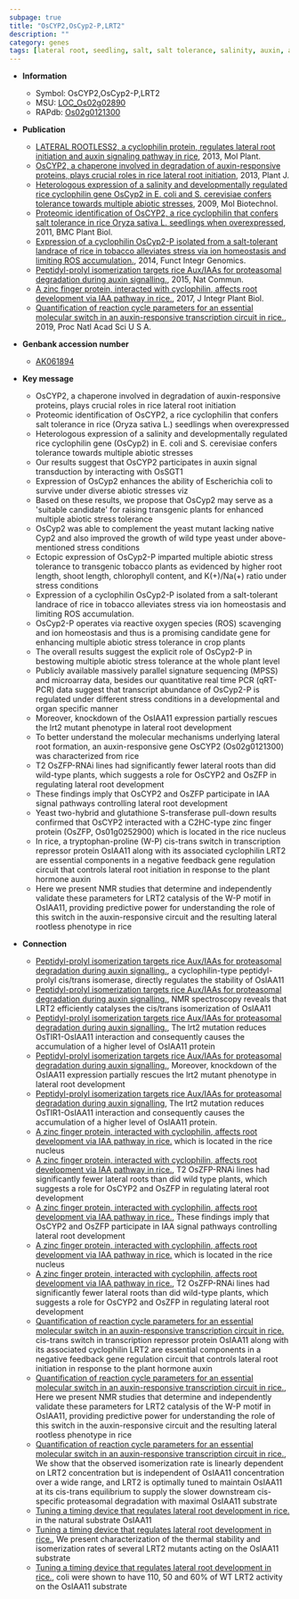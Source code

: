 ```yaml
---
subpage: true
title: "OsCYP2,OsCyp2-P,LRT2"
description: ""
category: genes
tags: [lateral root, seedling, salt, salt tolerance, salinity, auxin, abiotic stress, growth, root, shoot, homeostasis, tolerance, stress, development, root development, iaa, zinc, R protein, nucleus, IAA, root initiation]
---
```


* **Information**  
    + Symbol: OsCYP2,OsCyp2-P,LRT2  
    + MSU: [LOC_Os02g02890](http://rice.plantbiology.msu.edu/cgi-bin/ORF_infopage.cgi?orf=LOC_Os02g02890)  
    + RAPdb: [Os02g0121300](http://rapdb.dna.affrc.go.jp/viewer/gbrowse_details/irgsp1?name=Os02g0121300)  

* **Publication**  
    + [LATERAL ROOTLESS2, a cyclophilin protein, regulates lateral root initiation and auxin signaling pathway in rice](http://www.ncbi.nlm.nih.gov/pubmed?term=LATERAL+ROOTLESS2,+a+cyclophilin+protein,+regulates+lateral+root+initiation+and+auxin+signaling+pathway+in+rice%5BTitle%5D), 2013, Mol Plant.
    + [OsCYP2, a chaperone involved in degradation of auxin-responsive proteins, plays crucial roles in rice lateral root initiation](http://www.ncbi.nlm.nih.gov/pubmed?term=OsCYP2,+a+chaperone+involved+in+degradation+of+auxin-responsive+proteins,+plays+crucial+roles+in+rice+lateral+root+initiation%5BTitle%5D), 2013, Plant J.
    + [Heterologous expression of a salinity and developmentally regulated rice cyclophilin gene OsCyp2 in E. coli and S. cerevisiae confers tolerance towards multiple abiotic stresses](http://www.ncbi.nlm.nih.gov/pubmed?term=Heterologous+expression+of+a+salinity+and+developmentally+regulated+rice+cyclophilin+gene+OsCyp2+in+E.+coli+and+S.+cerevisiae+confers+tolerance+towards+multiple+abiotic+stresses%5BTitle%5D), 2009, Mol Biotechnol.
    + [Proteomic identification of OsCYP2, a rice cyclophilin that confers salt tolerance in rice Oryza sativa L. seedlings when overexpressed](http://www.ncbi.nlm.nih.gov/pubmed?term=Proteomic+identification+of+OsCYP2,+a+rice+cyclophilin+that+confers+salt+tolerance+in+rice+Oryza+sativa+L.+seedlings+when+overexpressed%5BTitle%5D), 2011, BMC Plant Biol.
    + [Expression of a cyclophilin OsCyp2-P isolated from a salt-tolerant landrace of rice in tobacco alleviates stress via ion homeostasis and limiting ROS accumulation.](http://www.ncbi.nlm.nih.gov/pubmed?term=Expression+of+a+cyclophilin+OsCyp2-P+isolated+from+a+salt-tolerant+landrace+of+rice+in+tobacco+alleviates+stress+via+ion+homeostasis+and+limiting+ROS+accumulation.%5BTitle%5D), 2014, Funct Integr Genomics.
    + [Peptidyl-prolyl isomerization targets rice Aux/IAAs for proteasomal degradation during auxin signalling.](http://www.ncbi.nlm.nih.gov/pubmed?term=Peptidyl-prolyl+isomerization+targets+rice+Aux/IAAs+for+proteasomal+degradation+during+auxin+signalling.%5BTitle%5D), 2015, Nat Commun.
    + [A zinc finger protein, interacted with cyclophilin, affects root development via IAA pathway in rice.](http://www.ncbi.nlm.nih.gov/pubmed?term=A+zinc+finger+protein,+interacted+with+cyclophilin,+affects+root+development+via+IAA+pathway+in+rice.%5BTitle%5D), 2017, J Integr Plant Biol.
    + [Quantification of reaction cycle parameters for an essential molecular switch in an auxin-responsive transcription circuit in rice.](http://www.ncbi.nlm.nih.gov/pubmed?term=Quantification+of+reaction+cycle+parameters+for+an+essential+molecular+switch+in+an+auxin-responsive+transcription+circuit+in+rice.%5BTitle%5D), 2019, Proc Natl Acad Sci U S A.

* **Genbank accession number**  
    + [AK061894](http://www.ncbi.nlm.nih.gov/nuccore/AK061894)

* **Key message**  
    + OsCYP2, a chaperone involved in degradation of auxin-responsive proteins, plays crucial roles in rice lateral root initiation
    + Proteomic identification of OsCYP2, a rice cyclophilin that confers salt tolerance in rice (Oryza sativa L.) seedlings when overexpressed
    + Heterologous expression of a salinity and developmentally regulated rice cyclophilin gene (OsCyp2) in E. coli and S. cerevisiae confers tolerance towards multiple abiotic stresses
    + Our results suggest that OsCYP2 participates in auxin signal transduction by interacting with OsSGT1
    + Expression of OsCyp2 enhances the ability of Escherichia coli to survive under diverse abiotic stresses viz
    + Based on these results, we propose that OsCyp2 may serve as a 'suitable candidate' for raising transgenic plants for enhanced multiple abiotic stress tolerance
    + OsCyp2 was able to complement the yeast mutant lacking native Cyp2 and also improved the growth of wild type yeast under above-mentioned stress conditions
    + Ectopic expression of OsCyp2-P imparted multiple abiotic stress tolerance to transgenic tobacco plants as evidenced by higher root length, shoot length, chlorophyll content, and K(+)/Na(+) ratio under stress conditions
    + Expression of a cyclophilin OsCyp2-P isolated from a salt-tolerant landrace of rice in tobacco alleviates stress via ion homeostasis and limiting ROS accumulation.
    + OsCyp2-P operates via reactive oxygen species (ROS) scavenging and ion homeostasis and thus is a promising candidate gene for enhancing multiple abiotic stress tolerance in crop plants
    + The overall results suggest the explicit role of OsCyp2-P in bestowing multiple abiotic stress tolerance at the whole plant level
    + Publicly available massively parallel signature sequencing (MPSS) and microarray data, besides our quantitative real time PCR (qRT-PCR) data suggest that transcript abundance of OsCyp2-P is regulated under different stress conditions in a developmental and organ specific manner
    + Moreover, knockdown of the OsIAA11 expression partially rescues the lrt2 mutant phenotype in lateral root development
    + To better understand the molecular mechanisms underlying lateral root formation, an auxin-responsive gene OsCYP2 (Os02g0121300) was characterized from rice
    + T2 OsZFP-RNAi lines had significantly fewer lateral roots than did wild-type plants, which suggests a role for OsCYP2 and OsZFP in regulating lateral root development
    + These findings imply that OsCYP2 and OsZFP participate in IAA signal pathways controlling lateral root development
    + Yeast two-hybrid and glutathione S-transferase pull-down results confirmed that OsCYP2 interacted with a C2HC-type zinc finger protein (OsZFP, Os01g0252900) which is located in the rice nucleus
    + In rice, a tryptophan-proline (W-P) cis-trans switch in transcription repressor protein OsIAA11 along with its associated cyclophilin LRT2 are essential components in a negative feedback gene regulation circuit that controls lateral root initiation in response to the plant hormone auxin
    + Here we present NMR studies that determine and independently validate these parameters for LRT2 catalysis of the W-P motif in OsIAA11, providing predictive power for understanding the role of this switch in the auxin-responsive circuit and the resulting lateral rootless phenotype in rice

* **Connection**  
    + [Peptidyl-prolyl isomerization targets rice Aux/IAAs for proteasomal degradation during auxin signalling.](LRT2), a cyclophilin-type peptidyl-prolyl cis/trans isomerase, directly regulates the stability of OsIAA11
    + [Peptidyl-prolyl isomerization targets rice Aux/IAAs for proteasomal degradation during auxin signalling.](http://www.ncbi.nlm.nih.gov/pubmed?term=Peptidyl-prolyl+isomerization+targets+rice+Aux/IAAs+for+proteasomal+degradation+during+auxin+signalling.%5BTitle%5D), NMR spectroscopy reveals that LRT2 efficiently catalyses the cis/trans isomerization of OsIAA11
    + [Peptidyl-prolyl isomerization targets rice Aux/IAAs for proteasomal degradation during auxin signalling.](http://www.ncbi.nlm.nih.gov/pubmed?term=Peptidyl-prolyl+isomerization+targets+rice+Aux/IAAs+for+proteasomal+degradation+during+auxin+signalling.%5BTitle%5D), The lrt2 mutation reduces OsTIR1-OsIAA11 interaction and consequently causes the accumulation of a higher level of OsIAA11 protein
    + [Peptidyl-prolyl isomerization targets rice Aux/IAAs for proteasomal degradation during auxin signalling.](http://www.ncbi.nlm.nih.gov/pubmed?term=Peptidyl-prolyl+isomerization+targets+rice+Aux/IAAs+for+proteasomal+degradation+during+auxin+signalling.%5BTitle%5D), Moreover, knockdown of the OsIAA11 expression partially rescues the lrt2 mutant phenotype in lateral root development
    + [Peptidyl-prolyl isomerization targets rice Aux/IAAs for proteasomal degradation during auxin signalling](http://www.ncbi.nlm.nih.gov/pubmed?term=Peptidyl-prolyl+isomerization+targets+rice+Aux/IAAs+for+proteasomal+degradation+during+auxin+signalling%5BTitle%5D), The lrt2 mutation reduces OsTIR1-OsIAA11 interaction and consequently causes the accumulation of a  higher level of OsIAA11 protein.
    + [A zinc finger protein, interacted with cyclophilin, affects root development via IAA pathway in rice.](OsZFP,+Os01g0252900) which is located in the rice nucleus
    + [A zinc finger protein, interacted with cyclophilin, affects root development via IAA pathway in rice.](http://www.ncbi.nlm.nih.gov/pubmed?term=A+zinc+finger+protein,+interacted+with+cyclophilin,+affects+root+development+via+IAA+pathway+in+rice.%5BTitle%5D),  T2 OsZFP-RNAi lines had significantly fewer lateral roots than did wild type plants, which suggests a role for OsCYP2 and OsZFP in regulating lateral root development
    + [A zinc finger protein, interacted with cyclophilin, affects root development via IAA pathway in rice.](http://www.ncbi.nlm.nih.gov/pubmed?term=A+zinc+finger+protein,+interacted+with+cyclophilin,+affects+root+development+via+IAA+pathway+in+rice.%5BTitle%5D),  These findings imply that OsCYP2 and OsZFP participate in IAA signal pathways controlling lateral root development
    + [A zinc finger protein, interacted with cyclophilin, affects root development via IAA pathway in rice.](OsZFP,+Os01g0252900) which is located in the rice nucleus
    + [A zinc finger protein, interacted with cyclophilin, affects root development via IAA pathway in rice.](http://www.ncbi.nlm.nih.gov/pubmed?term=A+zinc+finger+protein,+interacted+with+cyclophilin,+affects+root+development+via+IAA+pathway+in+rice.%5BTitle%5D),  T2 OsZFP-RNAi lines had significantly fewer lateral roots than did wild-type plants, which suggests a role for OsCYP2 and OsZFP in regulating lateral root development
    + [Quantification of reaction cycle parameters for an essential molecular switch in an auxin-responsive transcription circuit in rice.](W-P) cis-trans switch in transcription repressor protein OsIAA11 along with its associated cyclophilin LRT2 are essential components in a negative feedback gene regulation circuit that controls lateral root initiation in response to the plant hormone auxin
    + [Quantification of reaction cycle parameters for an essential molecular switch in an auxin-responsive transcription circuit in rice.](http://www.ncbi.nlm.nih.gov/pubmed?term=Quantification+of+reaction+cycle+parameters+for+an+essential+molecular+switch+in+an+auxin-responsive+transcription+circuit+in+rice.%5BTitle%5D),  Here we present NMR studies that determine and independently validate these parameters for LRT2 catalysis of the W-P motif in OsIAA11, providing predictive power for understanding the role of this switch in the auxin-responsive circuit and the resulting lateral rootless phenotype in rice
    + [Quantification of reaction cycle parameters for an essential molecular switch in an auxin-responsive transcription circuit in rice.](http://www.ncbi.nlm.nih.gov/pubmed?term=Quantification+of+reaction+cycle+parameters+for+an+essential+molecular+switch+in+an+auxin-responsive+transcription+circuit+in+rice.%5BTitle%5D),  We show that the observed isomerization rate is linearly dependent on LRT2 concentration but is independent of OsIAA11 concentration over a wide range, and LRT2 is optimally tuned to maintain OsIAA11 at its cis-trans equilibrium to supply the slower downstream cis-specific proteasomal degradation with maximal OsIAA11 substrate
    + [Tuning a timing device that regulates lateral root development in rice.](104W-P105) in the natural substrate OsIAA11
    + [Tuning a timing device that regulates lateral root development in rice.](http://www.ncbi.nlm.nih.gov/pubmed?term=Tuning+a+timing+device+that+regulates+lateral+root+development+in+rice.%5BTitle%5D),  We present characterization of the thermal stability and isomerization rates of several LRT2 mutants acting on the OsIAA11 substrate
    + [Tuning a timing device that regulates lateral root development in rice.](http://www.ncbi.nlm.nih.gov/pubmed?term=Tuning+a+timing+device+that+regulates+lateral+root+development+in+rice.%5BTitle%5D),  coli were shown to have 110, 50 and 60% of WT LRT2 activity on the OsIAA11 substrate



